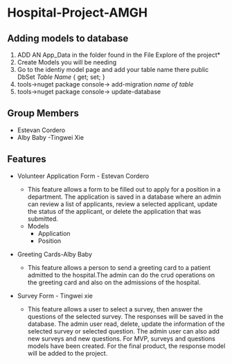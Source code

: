 # Hospital-Project-AMGH

## Adding models to database

1. ADD AN App_Data in the folder found in the File Explore of the project*
2. Create Models you will be needing
3. Go to the identiy model page and add your table name there public DbSet<Model Name> *Table Name* { get; set; }
4. tools->nuget package console-> add-migration *name of table*
5. tools->nuget package console-> update-database
  
## Group Members
  - Estevan Cordero
  - Alby Baby
  -Tingwei Xie
  
## Features
  - Volunteer Application Form - Estevan Cordero
    - This feature allows a form to be filled out to apply for a position in a department. The application is saved in a database where an admin can review a list of applicants, review a selected applicant, update the status of the applicant, or delete the application that was submitted. 
    - Models
      - Application
      - Position

  - Greeting Cards-Alby Baby
    - This feature allows a person to send a greeting card to a patient admitted to the hospital.The admin can do the crud operations on the greeting card and also on the                admissions of the hospital.
  
  - Survey Form - Tingwei xie
    - This feature allows a user to select a survey, then answer the questions of the selected survey. The responses will be saved in the database. The admin user read, delete, update the information of the selected survey or selected question. The admin user can also add new surveys and new questions. For MVP, surveys and questions models have been created. For the final product, the response model will be added to the project.
